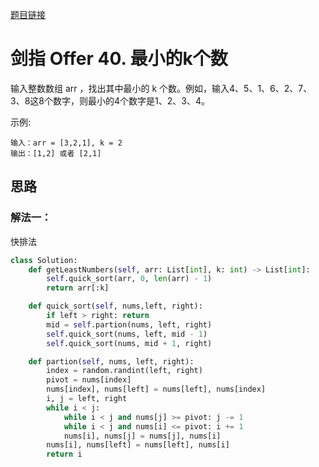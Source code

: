 [题目链接](https://leetcode-cn.com/problems/zui-xiao-de-kge-shu-lcof/)
# 剑指 Offer 40. 最小的k个数
输入整数数组 arr ，找出其中最小的 k 个数。例如，输入4、5、1、6、2、7、3、8这8个数字，则最小的4个数字是1、2、3、4。

示例:
```
输入：arr = [3,2,1], k = 2
输出：[1,2] 或者 [2,1]
```

## 思路

### 解法一：
快排法
```python
class Solution:
    def getLeastNumbers(self, arr: List[int], k: int) -> List[int]:
        self.quick_sort(arr, 0, len(arr) - 1)
        return arr[:k]

    def quick_sort(self, nums,left, right):
        if left > right: return
        mid = self.partion(nums, left, right)
        self.quick_sort(nums, left, mid - 1)
        self.quick_sort(nums, mid + 1, right)

    def partion(self, nums, left, right):
        index = random.randint(left, right)
        pivot = nums[index]
        nums[index], nums[left] = nums[left], nums[index]
        i, j = left, right
        while i < j:
            while i < j and nums[j] >= pivot: j -= 1
            while i < j and nums[i] <= pivot: i += 1
            nums[i], nums[j] = nums[j], nums[i]
        nums[i], nums[left] = nums[left], nums[i]
        return i
```


